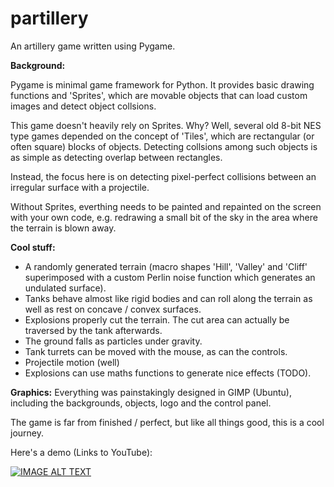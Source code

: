 # partillery
An artillery game written using Pygame.

**Background:**

Pygame is minimal game framework for Python. It provides basic drawing functions and 'Sprites', which are movable objects that can load custom images and detect object collsions.

This game doesn't heavily rely on Sprites. Why? Well, several old 8-bit NES type games depended on the concept of 'Tiles', which are rectangular (or often square) blocks of objects. Detecting collsions among such objects is as simple as detecting overlap between rectangles.

Instead, the focus here is on detecting pixel-perfect collisions between an irregular surface with a projectile.

Without Sprites, everthing needs to be painted and repainted on the screen with your own code, e.g. redrawing a small bit of the sky in the area where the terrain is blown away.  

**Cool stuff:**
- A randomly generated terrain (macro shapes 'Hill', 'Valley' and 'Cliff' superimposed with a custom Perlin noise function which generates an undulated surface).
- Tanks behave almost like rigid bodies and can roll along the terrain as well as rest on concave / convex surfaces.
- Explosions properly cut the terrain. The cut area can actually be traversed by the tank afterwards.
- The ground falls as particles under gravity.
- Tank turrets can be moved with the mouse, as can the controls.
- Projectile motion (well)
- Explosions can use maths functions to generate nice effects (TODO).

**Graphics:**
Everything was painstakingly designed in GIMP (Ubuntu), including the backgrounds, objects, logo and the control panel.

The game is far from finished / perfect, but like all things good, this is a cool journey.

Here's a demo (Links to YouTube):

[![IMAGE ALT TEXT](http://img.youtube.com/vi/HO-DJegOd1w/0.jpg)](http://www.youtube.com/watch?v=HO-DJegOd1w "Partillery")










